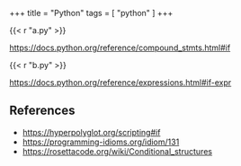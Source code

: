 +++
title = "Python"
tags = [ "python" ]
+++

{{< r "a.py" >}}

<https://docs.python.org/reference/compound_stmts.html#if>

{{< r "b.py" >}}

<https://docs.python.org/reference/expressions.html#if-expr>

## References

- <https://hyperpolyglot.org/scripting#if>
- <https://programming-idioms.org/idiom/131>
- <https://rosettacode.org/wiki/Conditional_structures>
